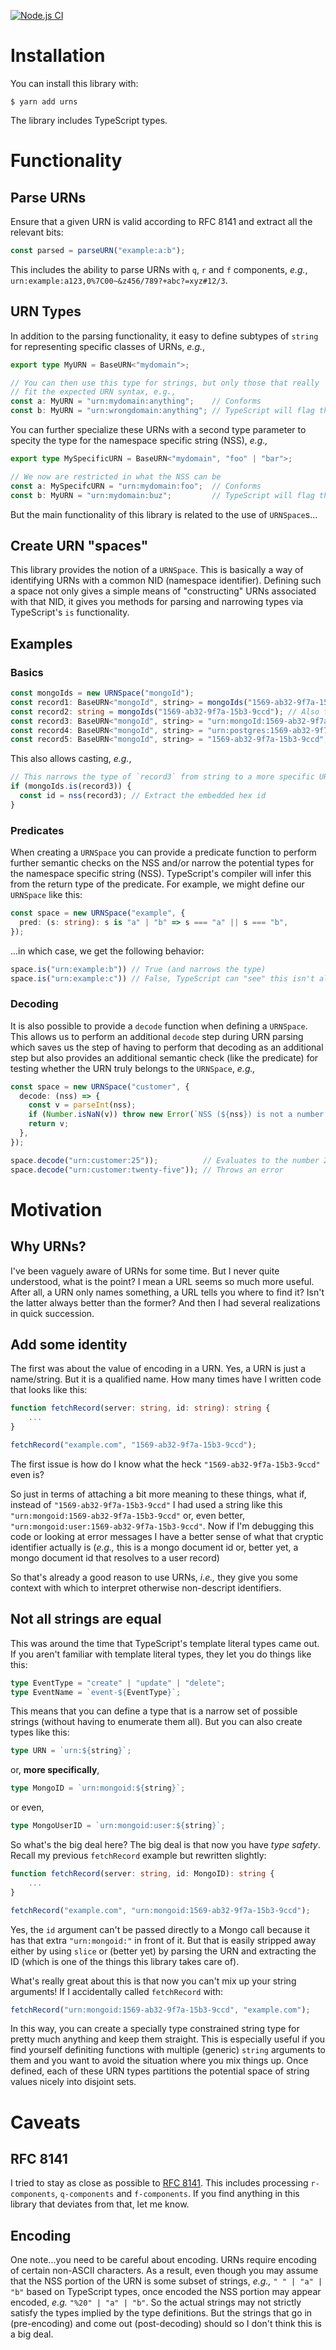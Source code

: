 [![Node.js CI](https://github.com/mtiller/urns/actions/workflows/node.js.yml/badge.svg)](https://github.com/mtiller/urns/actions/workflows/node.js.yml)

# Installation

You can install this library with:

```
$ yarn add urns
```

The library includes TypeScript types.

# Functionality

## Parse URNs

Ensure that a given URN is valid according to RFC 8141 and extract
all the relevant bits:

```typescript
const parsed = parseURN("example:a:b");
```

This includes the ability to parse URNs with `q`, `r` and `f` components,
*e.g.*, `urn:example:a123,0%7C00~&z456/789?+abc?=xyz#12/3`.

## URN Types

In addition to the parsing functionality, it easy to define subtypes of `string` for
representing specific classes of URNs, *e.g.*,

```typescript
export type MyURN = BaseURN<"mydomain">;

// You can then use this type for strings, but only those that really 
// fit the expected URN syntax, e.g.,
const a: MyURN = "urn:mydomain:anything";    // Conforms
const b: MyURN = "urn:wrongdomain:anything"; // TypeScript will flag this as an error!
```

You can further specialize these URNs with a second type parameter to specity
the type for the namespace specific string (NSS), *e.g.,*

```typescript
export type MySpecificURN = BaseURN<"mydomain", "foo" | "bar">;

// We now are restricted in what the NSS can be
const a: MySpecifcURN = "urn:mydomain:foo";  // Conforms
const b: MyURN = "urn:mydomain:buz";         // TypeScript will flag this as an error!
```

But the main functionality of this library is related to the use of `URNSpace`s...

## Create URN "spaces"

This library provides the notion of a `URNSpace`. This is basically a way of
identifying URNs with a common NID (namespace identifier). Defining such a space
not only gives a simple means of "constructing" URNs associated with that NID,
it gives you methods for parsing and narrowing types via TypeScript's `is`
functionality.

## Examples

### Basics

```typescript
const mongoIds = new URNSpace("mongoId");
const record1: BaseURN<"mongoId", string> = mongoIds("1569-ab32-9f7a-15b3-9ccd"); // OK
const record2: string = mongoIds("1569-ab32-9f7a-15b3-9ccd"); // Also fine, but loses type information
const record3: BaseURN<"mongoId", string> = "urn:mongoId:1569-ab32-9f7a-15b3-9ccd"; // works too
const record4: BaseURN<"mongoId", string> = "urn:postgres:1569-ab32-9f7a-15b3-9ccd"; // Nope
const record5: BaseURN<"mongoId", string> = "1569-ab32-9f7a-15b3-9ccd"; // Also nope
```

This also allows casting, _e.g._,

```typescript
// This narrows the type of `record3` from string to a more specific URN syntax string
if (mongoIds.is(record3)) {
  const id = nss(record3); // Extract the embedded hex id
}
```

### Predicates

When creating a `URNSpace` you can provide a predicate function to perform further semantic checks on the NSS and/or
narrow the potential types for the namespace specific string (NSS).  TypeScript's compiler will infer this from
the return type of the predicate.  For example, we might define our `URNSpace` like this:

```typescript
const space = new URNSpace("example", {
  pred: (s: string): s is "a" | "b" => s === "a" || s === "b",
});
```

...in which case, we get the following behavior:

```typescript
space.is("urn:example:b")) // True (and narrows the type)
space.is("urn:example:c")) // False, TypeScript can "see" this isn't allowed!
```

### Decoding

It is also possible to provide a `decode` function when defining a `URNSpace`.  This allows us to perform
an additional `decode` step during URN parsing which saves us the step of having to perform that decoding as
an additional step but also provides an additional semantic check (like the predicate) for testing whether
the URN truly belongs to the `URNSpace`, *e.g.,*

```typescript
const space = new URNSpace("customer", {
  decode: (nss) => {
    const v = parseInt(nss);
    if (Number.isNaN(v)) throw new Error(`NSS (${nss}) is not a number!`);
    return v;
  },
});

space.decode("urn:customer:25"));          // Evaluates to the number 25
space.decode("urn:customer:twenty-five")); // Throws an error
```

# Motivation

## Why URNs?

I've been vaguely aware of URNs for some time. But I never quite understood,
what is the point? I mean a URL seems so much more useful. After all, a URN only
names something, a URL tells you where to find it? Isn't the latter always
better than the former? And then I had several realizations in quick succession.

## Add some identity

The first was about the value of encoding in a URN. Yes, a URN is just a name/string.
But it is a qualified name. How many times have I written code that looks like
this:

```typescript
function fetchRecord(server: string, id: string): string {
    ...
}

fetchRecord("example.com", "1569-ab32-9f7a-15b3-9ccd");
```

The first issue is how do I know what the heck `"1569-ab32-9f7a-15b3-9ccd"` even
is?

So just in terms of attaching a bit more meaning to these things, what if,
instead of `"1569-ab32-9f7a-15b3-9ccd"` I had used a string like this
`"urn:mongoid:1569-ab32-9f7a-15b3-9ccd"` or, even better,
`"urn:mongoid:user:1569-ab32-9f7a-15b3-9ccd"`. Now if I'm debugging this code or
looking at error messages I have a better sense of what that cryptic identifier
actually is (_e.g.,_ this is a mongo document id or, better yet, a mongo
document id that resolves to a user record)

So that's already a good reason to use URNs, _i.e.,_ they give you some context
with which to interpret otherwise non-descript identifiers.

## Not all strings are equal

This was around the time that TypeScript's template literal types came out. If
you aren't familiar with template literal types, they let you do things like
this:

```typescript
type EventType = "create" | "update" | "delete";
type EventName = `event-${EventType}`;
```

This means that you can define a type that is a narrow set of possible strings
(without having to enumerate them all). But you can also create types like this:

```typescript
type URN = `urn:${string}`;
```

or, **more specifically**,

```typescript
type MongoID = `urn:mongoid:${string}`;
```

or even,

```typescript
type MongoUserID = `urn:mongoid:user:${string}`;
```

So what's the big deal here? The big deal is that now you have _type safety_.
Recall my previous `fetchRecord` example but rewritten slightly:

```typescript
function fetchRecord(server: string, id: MongoID): string {
    ...
}

fetchRecord("example.com", "urn:mongoid:1569-ab32-9f7a-15b3-9ccd");
```

Yes, the `id` argument can't be passed directly to a Mongo call because it has
that extra `"urn:mongoid:"` in front of it. But that is easily stripped away
either by using `slice` or (better yet) by parsing the URN and extracting the ID
(which is one of the things this library takes care of).

What's really great about this is that now you can't mix up your string
arguments! If I accidentally called `fetchRecord` with:

```typescript
fetchRecord("urn:mongoid:1569-ab32-9f7a-15b3-9ccd", "example.com");
```

In this way, you can create a specially type constrained string type for pretty
much anything and keep them straight. This is especially useful if you find
yourself definiting functions with multiple (generic) `string` arguments to them
and you want to avoid the situation where you mix things up. Once defined, each
of these URN types partitions the potential space of string values nicely into
disjoint sets.


# Caveats

## RFC 8141

I tried to stay as close as possible to [RFC
8141](https://tools.ietf.org/html/rfc8141). This includes processing
`r-components`, `q-components` and `f-components`. If you find anything in this
library that deviates from that, let me know.

## Encoding

One note...you need to be careful about encoding. URNs require encoding of
certain non-ASCII characters. As a result, even though you may assume that the
NSS portion of the URN is some subset of strings, _e.g.,_ `" " | "a" | "b"`
based on TypeScript types, once encoded the NSS portion may appear encoded,
_e.g._ `"%20" | "a" | "b"`. So the actual strings may not strictly satisfy the
types implied by the type definitions. But the strings that go in
(pre-encoding) and come out (post-decoding) should so I don't think this is a
big deal.
